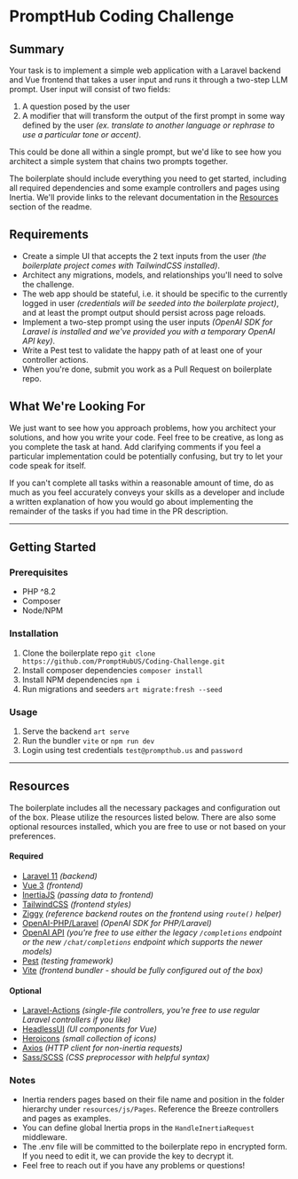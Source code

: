 # PromptHub Coding Challenge

## Summary

Your task is to implement a simple web application with a Laravel backend and Vue frontend that takes a user input and runs it through a two-step LLM prompt. User input will consist of two fields:

1. A question posed by the user
2. A modifier that will transform the output of the first prompt in some way defined by the user _(ex. translate to another language or rephrase to use a particular tone or accent)_.

This could be done all within a single prompt, but we'd like to see how you architect a simple system that chains two prompts together.

The boilerplate should include everything you need to get started, including all required dependencies and some example controllers and pages using Inertia. We'll provide links to the relevant documentation in
the [Resources](#resources) section of the readme.

## Requirements

- Create a simple UI that accepts the 2 text inputs from the user _(the boilerplate project comes with TailwindCSS installed)_.
- Architect any migrations, models, and relationships you'll need to solve the challenge.
- The web app should be stateful, i.e. it should be specific to the currently logged in user _(credentials will be seeded into the boilerplate project)_, and at least the prompt output should persist across page reloads.
- Implement a two-step prompt using the user inputs _(OpenAI SDK for Laravel is installed and we've provided you with a temporary OpenAI API key)_.
- Write a Pest test to validate the happy path of at least one of your controller actions.
- When you're done, submit you work as a Pull Request on boilerplate repo.

## What We're Looking For

We just want to see how you approach problems, how you architect your solutions, and how you write your code. Feel free to be creative, as long as you complete the task at hand. Add clarifying comments if you feel a
particular implementation could be potentially confusing, but try to let your code speak for itself.

If you can't complete all tasks within a reasonable amount of time, do as much as you feel accurately conveys your skills as a developer and include a written explanation of how you would go about implementing the
remainder of the tasks if you had time in the PR description.

---

## Getting Started

### Prerequisites

- PHP ^8.2
- Composer
- Node/NPM

### Installation

1. Clone the boilerplate repo `git clone https://github.com/PromptHubUS/Coding-Challenge.git`
2. Install composer dependencies `composer install`
3. Install NPM dependencies `npm i`
4. Run migrations and seeders `art migrate:fresh --seed`

### Usage

1. Serve the backend `art serve`
2. Run the bundler `vite` or `npm run dev`
3. Login using test credentials `test@prompthub.us` and `password`

---

## Resources

The boilerplate includes all the necessary packages and configuration out of the box. Please utilize the resources listed below. There are also some optional resources installed, which you are free to use or not based on
your preferences.

#### Required

- [Laravel 11](https://laravel.com/docs/11.x) _(backend)_
- [Vue 3](https://vuejs.org/guide/introduction.html) _(frontend)_
- [InertiaJS](https://inertiajs.com/) _(passing data to frontend)_
- [TailwindCSS](https://tailwindcss.com/docs/utility-first) _(frontend styles)_
- [Ziggy](https://github.com/tighten/ziggy) _(reference backend routes on the frontend using `route()` helper)_
- [OpenAI-PHP/Laravel](https://github.com/openai-php/laravel) _(OpenAI SDK for PHP/Laravel)_
- [OpenAI API](https://platform.openai.com/docs/api-reference/chat/create) _(you're free to use either the legacy `/completions` endpoint or the new `/chat/completions` endpoint which supports the newer models)_
- [Pest](https://pestphp.com/docs/installation) _(testing framework)_
- [Vite](https://vitejs.dev/config/) _(frontend bundler - should be fully configured out of the box)_

#### Optional

- [Laravel-Actions](https://www.laravelactions.com/) _(single-file controllers, you're free to use regular Laravel controllers if you like)_
- [HeadlessUI](https://headlessui.com/v1/vue) _(UI components for Vue)_
- [Heroicons](https://heroicons.dev/) _(small collection of icons)_
- [Axios](https://axios-http.com/docs/example) _(HTTP client for non-inertia requests)_
- [Sass/SCSS](https://sass-lang.com/documentation/syntax/) _(CSS preprocessor with helpful syntax)_

### Notes

- Inertia renders pages based on their file name and position in the folder hierarchy under `resources/js/Pages`. Reference the Breeze controllers and pages as examples.
- You can define global Inertia props in the `HandleInertiaRequest` middleware.
- The .env file will be committed to the boilerplate repo in encrypted form. If you need to edit it, we can provide the key to decrypt it.
- Feel free to reach out if you have any problems or questions!
